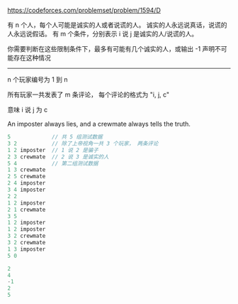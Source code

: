 https://codeforces.com/problemset/problem/1594/D


有 n 个人，每个人可能是诚实的人或者说谎的人。
诚实的人永远说真话，说谎的人永远说假话。 
有 m 个条件，分别表示 i 说 j 是诚实的人/说谎的人。 

你需要判断在这些限制条件下，最多有可能有几个诚实的人，或输出 -1 声明不可能存在这种情况

---

n 个玩家编号为 1 到 n 

所有玩家一共发表了 m 条评论， 每个评论的格式为 "i, j, c" 

意味 i 说 j 为 c 

An imposter always lies, and a crewmate always tells the truth.

``` cpp
5             // 共 5 组测试数据
3 2           // 除了上帝视角一共 3 个玩家， 两条评论
1 2 imposter  // 1 说 2 是骗子
2 3 crewmate  // 2 说 3 是诚实的人
5 4           // 第二组测试数据
1 3 crewmate
2 5 crewmate
2 4 imposter
3 4 imposter
2 2
1 2 imposter
2 1 crewmate
3 5
1 2 imposter
1 2 imposter
3 2 crewmate
3 2 crewmate
1 3 imposter
5 0
```


``` cpp 
2
4
-1
2
5
```